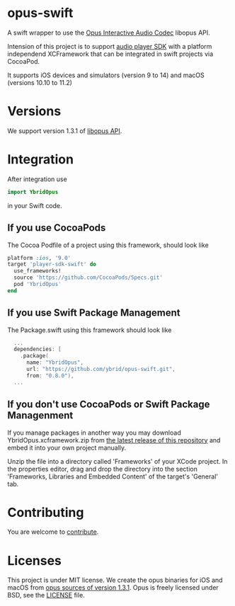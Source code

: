 # opus-swift
A swift wrapper to use the [Opus Interactive Audio Codec](https://opus-codec.org/) libopus API. 

Intension of this project is to support [audio player SDK](https://github.com/ybrid/player-sdk-swift) with a platform independend XCFramework that can be integrated in swift projects via CocoaPod.

It supports iOS devices and simulators (version 9 to 14) and macOS (versions 10.10 to 11.2)

# Versions
We support version 1.3.1 of [libopus API](https://opus-codec.org/docs/opus_api-1.3.1).

# Integration 
After integration use 
```swift 
import YbridOpus
``` 
in your Swift code.

## If you use CocoaPods 
The Cocoa Podfile of a project using this framework, should look like
```ruby
platform :ios, '9.0'
target 'player-sdk-swift' do
  use_frameworks!
  source 'https://github.com/CocoaPods/Specs.git'
  pod 'YbridOpus'
end
```
## If you use Swift Package Management
The Package.swift using this framework should look like
```swift 
  ...
  dependencies: [
    .package(
      name: "YbridOpus", 
      url: "https://github.com/ybrid/opus-swift.git", 
      from: "0.8.0"),
  ...
```
## If you don't use CocoaPods or Swift Package Managenment
If you manage packages in another way you may download YbridOpus.xcframework.zip from [the latest release of this repository](https://github.com/ybrid/opus-swift/releases) and embed it into your own project manually. 

Unzip the file into a directory called 'Frameworks' of your XCode project. In the properties editor, drag and drop the directory into the section 'Frameworks, Libraries and Embedded Content' of the target's 'General' tab.

# Contributing
You are welcome to [contribute](https://github.com/ybrid/opus-swift/blob/master/CONTRIBUTING.md).

# Licenses
This project is under MIT license. We create the opus binaries for iOS and macOS from [opus sources of version 1.3.1](https://opus-codec.org/release/stable/2019/04/12/libopus-1_3_1.html). Opus is freely licensed under BSD, see the [LICENSE](https://github.com/ybrid/opus-swift/blob/master/LICENSE) file.